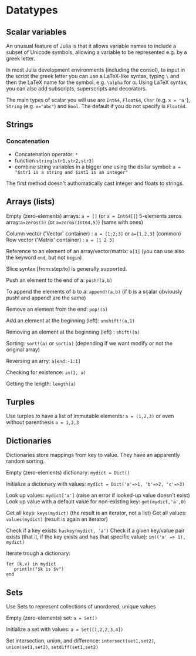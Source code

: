 # Datatypes

## Scalar variables

An unusual feature of Julia is that it allows variable names to include a subset of Unicode symbols, allowing a variable to be represented e.g. by a greek letter.

In most Julia development environments (including the consol\), to input in the script the greek letter you can use a LaTeX-like syntax, typing `\` and then the LaTeX name for the symbol, e.g. `\alpha` for α.
Using LaTeX syntax, you can also add subscripts, superscripts and decorators.

The main types of scalar you will use are `Int64`, `Float64`, `Char` (e.g. `x = 'a'`), `String` \(e.g. `x="abc"`\) and `Bool`.
The default if you do not specify is `Float64`.



## Strings

### Concatenation

* Concatenation operator: `*`
* function `string(str1,str2,str3)`
* combine string variables in a bigger one using the dollar symbol: `a = "$str1 is a string and $int1 is an integer"`

The first method doesn't authomatically cast integer and floats to strings.

## Arrays (lists)

Empty (zero-elements) arrays: `a = []` (or `a = Int64[]`)
5-elements zeros array:`a=zeros(5)` (or `a=zeros(Int64,5)`) (same with ones)

Column vector \('Vector' container\) : `a = [1;2;3]` or `a=[1,2,3]` \(common\)
Row vector \('Matrix' container\) : `a = [1 2 3]`

Reference to an element of an array\/vector\/matrix: `a[1]` \(you can use also the keyword `end`, but not `begin`\)

Slice syntax \[from:step:to\] is generally supported.

Push an element to the end of a: `push!(a,b)`

To append the elements of b to a: `append!(a,b)`
\(if b is a scalar obviously push! and append! are the same\)

Remove an element from the end: `pop!(a)`

Add an element at the beginning \(left\): `unshift!(a,1)`

Removing an element at the beginning \(left\) : `shift!(a)`

Sorting: `sort!(a)` or `sort(a)` \(depending if we want modify or not the original array\)

Reversing an arry: `a[end:-1:1]`

Checking for existence: `in(1, a)`

Getting the length: `length(a)`

## Turples

Use turples to have a list of immutable elements: `a = (1,2,3)` or even without parenthesis `a = 1,2,3`

## Dictionaries

Dictionaries store mappings from key to value. They have an apparently random sorting.

Empty \(zero-elements\) dictionary: `mydict = Dict()`

Initialize a dictionary with values: `mydict = Dict('a'=>1, 'b'=>2, 'c'=>3)`

Look up values: `mydict['a']` \(raise an error if looked-up value doesn't exist\)
Look up value with a default value for non-existing key: `get(mydict,'a',0)`

Get all keys: `keys(mydict)` \(the result is an iterator, not a list\)
Get all values: `values(mydict)` \(result is again an iterator\)

Check if a key exists: `haskey(mydict, 'a')`
Check if a given key\/value pair exists \(that it, if the key exists and has that specific value\): `in(('a' => 1), mydict)`

Iterate trough a dictionary:

```
for (k,v) in mydict
   println("$k is $v")
end
```

## Sets

Use Sets to represent collections of unordered, unique values

Empty \(zero-elements\) set: `a = Set()`

Initialize a set with values: `a = Set([1,2,2,3,4])`

Set intersection, union, and difference: `intersect(set1,set2)`, `union(set1,set2)`, `setdiff(set1,set2)`

